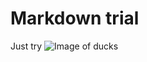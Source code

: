 # Markdown trial
Just try
![Image of ducks]([https://www.google.com/url?sa=i&url=https%3A%2F%2Fko.wikipedia.org%2Fwiki%2F%25EC%2598%25A4%25EB%25A6%25AC&psig=AOvVaw1hamOKTj9Wdhnd5-Yc1PbF&ust=1732585359070000&source=images&cd=vfe&opi=89978449&ved=0CBQQjRxqFwoTCNiJ9Mut9okDFQAAAAAdAAAAABAE](https://upload.wikimedia.org/wikipedia/commons/thumb/b/bf/Anas_platyrhynchos_male_female_quadrat.jpg/300px-Anas_platyrhynchos_male_female_quadrat.jpg))
